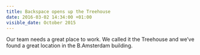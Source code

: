 ```yaml
---
title: Backspace opens up the Treehouse
date: 2016-03-02 14:34:00 +01:00
visible_date: October 2015
---
```


Our team needs a great place to work. We called it the Treehouse and we’ve found a great location in the B.Amsterdam building.